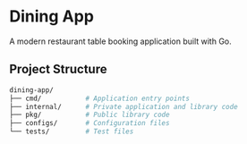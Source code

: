 # Dining App

A modern restaurant table booking application built with Go.

## Project Structure
```bash
dining-app/
├── cmd/           # Application entry points
├── internal/      # Private application and library code
├── pkg/           # Public library code
├── configs/       # Configuration files
└── tests/         # Test files
